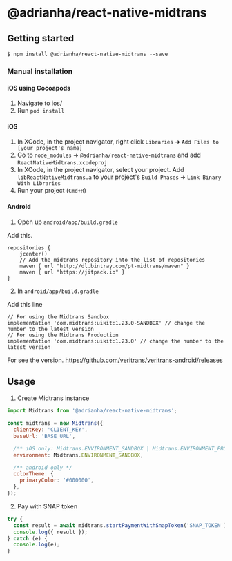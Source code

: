# @adrianha/react-native-midtrans

## Getting started

`$ npm install @adrianha/react-native-midtrans --save`

### Manual installation

#### iOS using Cocoapods

1. Navigate to ios/
2. Run `pod install`

#### iOS

1. In XCode, in the project navigator, right click `Libraries` ➜ `Add Files to [your project's name]`
2. Go to `node_modules` ➜ `@adrianha/react-native-midtrans` and add `ReactNativeMidtrans.xcodeproj`
3. In XCode, in the project navigator, select your project. Add `libReactNativeMidtrans.a` to your project's `Build Phases` ➜ `Link Binary With Libraries`
4. Run your project (`Cmd+R`)

#### Android

1. Open up `android/app/build.gradle`

Add this.

```
repositories {
    jcenter()
    // Add the midtrans repository into the list of repositories
    maven { url "http://dl.bintray.com/pt-midtrans/maven" }
    maven { url "https://jitpack.io" }
}
```

2. In `android/app/build.gradle`

Add this line 

```
// For using the Midtrans Sandbox
implementation 'com.midtrans:uikit:1.23.0-SANDBOX' // change the number to the latest version
// For using the Midtrans Production
implementation 'com.midtrans:uikit:1.23.0' // change the number to the latest version
```

For see the version. https://github.com/veritrans/veritrans-android/releases

## Usage

1. Create Midtrans instance

```javascript
import Midtrans from '@adrianha/react-native-midtrans';

const midtrans = new Midtrans({
  clientKey: 'CLIENT_KEY',
  baseUrl: 'BASE_URL',

  /** iOS only: Midtrans.ENVIRONMENT_SANDBOX | Midtrans.ENVIRONMENT_PRODUCTION */
  environment: Midtrans.ENVIRONMENT_SANDBOX,

  /** android only */
  colorTheme: {
    primaryColor: '#000000',
  },
});
```

2. Pay with SNAP token

```javascript
try {
  const result = await midtrans.startPaymentWithSnapToken('SNAP_TOKEN');
  console.log({ result });
} catch (e) {
  console.log(e);
}
```
